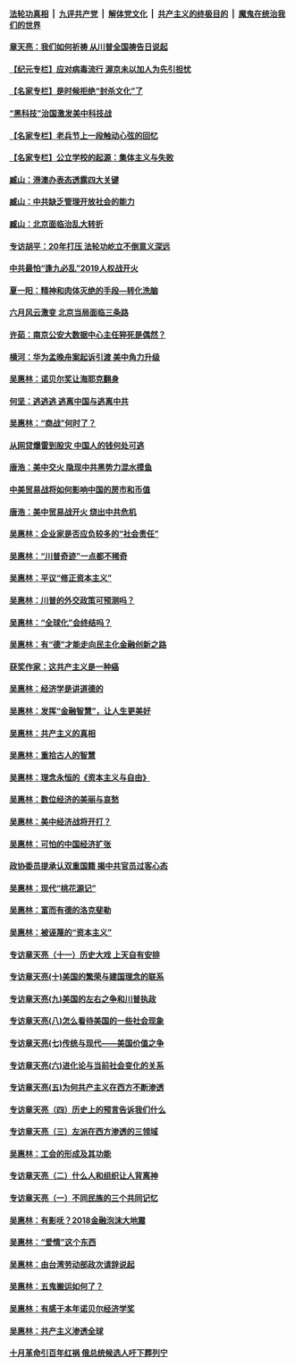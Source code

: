 ####  [法轮功真相](../../../../basic/blob/master/README.md?t=06250231) &nbsp;|&nbsp; [九评共产党](../../../../9ping.md/blob/master/README.md?t=06250231) &nbsp;|&nbsp; [解体党文化](../../../../jtdwh.md/blob/master/README.md?t=06250231)  &nbsp;|&nbsp; [共产主义的终极目的](../../../../gczydzjmd.md/blob/master/README.md?t=06250231) &nbsp;|&nbsp; [魔鬼在统治我们的世界](../../../../mgztzwmdsj.md/blob/master/README.md?t=06250231) 

#### [章天亮：我们如何祈祷 从川普全国祷告日说起](../pages/nsc423/n11944627.md?t=06250231) 

#### [【纪元专栏】应对病毒流行 渥京未以加人为先引担忧](../pages/nsc423/n11875714.md?t=06250231) 

#### [【名家专栏】是时候拒绝“封杀文化”了](../pages/nsc423/n11814093.md?t=06250231) 

#### [“黑科技”治国激发美中科技战](../pages/nsc423/n11638056.md?t=06250231) 

#### [【名家专栏】老兵节上一段触动心弦的回忆](../pages/nsc423/n11646016.md?t=06250231) 

#### [【名家专栏】公立学校的起源：集体主义与失败](../pages/nsc423/n11601833.md?t=06250231) 

#### [臧山：港澳办表态透露四大关键](../pages/nsc423/n11421628.md?t=06250231) 

#### [臧山：中共缺乏管理开放社会的能力](../pages/nsc423/n11407457.md?t=06250231) 

#### [臧山：北京面临治乱大转折](../pages/nsc423/n11406895.md?t=06250231) 

#### [专访胡平：20年打压 法轮功屹立不倒意义深远](../pages/nsc423/n11398800.md?t=06250231) 

#### [中共最怕“逢九必乱”2019人权战开火](../pages/nsc423/n11385248.md?t=06250231) 

#### [夏一阳：精神和肉体灭绝的手段—转化洗脑](../pages/nsc423/n11368250.md?t=06250231) 

#### [六月风云激变 北京当局面临三条路](../pages/nsc423/n11313668.md?t=06250231) 

#### [许茹：南京公安大数据中心主任猝死是偶然？](../pages/nsc423/n11064744.md?t=06250231) 

#### [横河：华为孟晚舟案起诉引渡 美中角力升级](../pages/nsc423/n11027230.md?t=06250231) 

#### [吴惠林：诺贝尔奖让海耶克翻身](../pages/nsc423/n10890049.md?t=06250231) 

#### [何坚：逃逃逃 逃离中国与逃离中共](../pages/nsc423/n10592891.md?t=06250231) 

#### [吴惠林：“商战”何时了？](../pages/nsc423/n10573558.md?t=06250231) 

#### [从网贷爆雷到股灾 中国人的钱何处可逃](../pages/nsc423/n10572800.md?t=06250231) 

#### [唐浩：美中交火 隐现中共黑势力混水摸鱼](../pages/nsc423/n10544040.md?t=06250231) 

#### [中美贸易战将如何影响中国的房市和币值](../pages/nsc423/n10543697.md?t=06250231) 

#### [唐浩：美中贸易战开火 烧出中共危机](../pages/nsc423/n10540126.md?t=06250231) 

#### [吴惠林：企业家是否应负较多的“社会责任”](../pages/nsc423/n10535022.md?t=06250231) 

#### [吴惠林：“川普奇迹”一点都不稀奇](../pages/nsc423/n10512808.md?t=06250231) 

#### [吴惠林：平议“修正资本主义”](../pages/nsc423/n10495724.md?t=06250231) 

#### [吴惠林：川普的外交政策可预测吗？](../pages/nsc423/n10462387.md?t=06250231) 

#### [吴惠林：“全球化”会终结吗？](../pages/nsc423/n10452838.md?t=06250231) 

#### [吴惠林：有“德”才能走向民主化金融创新之路](../pages/nsc423/n10432292.md?t=06250231) 

#### [获奖作家：这共产主义是一种癌](../pages/nsc423/n10431541.md?t=06250231) 

#### [吴惠林：经济学是讲道德的](../pages/nsc423/n10398014.md?t=06250231) 

#### [吴惠林：发挥“金融智慧”，让人生更美好](../pages/nsc423/n10375019.md?t=06250231) 

#### [吴惠林：共产主义的真相](../pages/nsc423/n10351394.md?t=06250231) 

#### [吴惠林：重拾古人的智慧](../pages/nsc423/n10337691.md?t=06250231) 

#### [吴惠林：理念永恒的《资本主义与自由》](../pages/nsc423/n10316274.md?t=06250231) 

#### [吴惠林：数位经济的美丽与哀愁](../pages/nsc423/n10292946.md?t=06250231) 

#### [吴惠林：美中经济战将开打？](../pages/nsc423/n10258825.md?t=06250231) 

#### [吴惠林：可怕的中国经济扩张](../pages/nsc423/n10219147.md?t=06250231) 

#### [政协委员提承认双重国籍 揭中共官员过客心态](../pages/nsc423/n10208809.md?t=06250231) 

#### [吴惠林：现代“桃花源记”](../pages/nsc423/n10185234.md?t=06250231) 

#### [吴惠林：富而有德的洛克斐勒](../pages/nsc423/n10142264.md?t=06250231) 

#### [吴惠林：被诬蔑的“资本主义”](../pages/nsc423/n10124816.md?t=06250231) 

#### [专访章天亮（十一）历史大戏 上天自有安排](../pages/nsc423/n10094905.md?t=06250231) 

#### [专访章天亮(十)美国的繁荣与建国理念的联系](../pages/nsc423/n10094899.md?t=06250231) 

#### [专访章天亮(九)美国的左右之争和川普执政](../pages/nsc423/n10094889.md?t=06250231) 

#### [专访章天亮(八)怎么看待美国的一些社会现象](../pages/nsc423/n10094857.md?t=06250231) 

#### [专访章天亮(七)传统与现代——美国价值之争](../pages/nsc423/n10093140.md?t=06250231) 

#### [专访章天亮(六)进化论与当前社会变化的关系](../pages/nsc423/n10092036.md?t=06250231) 

#### [专访章天亮(五)为何共产主义在西方不断渗透](../pages/nsc423/n10083620.md?t=06250231) 

#### [专访章天亮（四）历史上的预言告诉我们什么](../pages/nsc423/n10083606.md?t=06250231) 

#### [专访章天亮（三）左派在西方渗透的三领域](../pages/nsc423/n10081115.md?t=06250231) 

#### [吴惠林：工会的形成及其功能](../pages/nsc423/n10080633.md?t=06250231) 

#### [专访章天亮（二）什么人和组织让人背离神](../pages/nsc423/n10076637.md?t=06250231) 

#### [专访章天亮（一）不同民族的三个共同记忆](../pages/nsc423/n10074188.md?t=06250231) 

#### [吴惠林：有影呒？2018金融泡沫大地震](../pages/nsc423/n10040534.md?t=06250231) 

#### [吴惠林：“爱情”这个东西](../pages/nsc423/n10019423.md?t=06250231) 

#### [吴惠林：由台湾劳动部政次请辞说起](../pages/nsc423/n9979679.md?t=06250231) 

#### [吴惠林：五鬼搬运如何了？](../pages/nsc423/n9925338.md?t=06250231) 

#### [吴惠林：有感于本年诺贝尔经济学奖](../pages/nsc423/n9871883.md?t=06250231) 

#### [吴惠林：共产主义渗透全球](../pages/nsc423/n9812748.md?t=06250231) 

#### [十月革命引百年红祸 俄总统候选人吁下葬列宁](../pages/nsc423/n9810182.md?t=06250231) 

